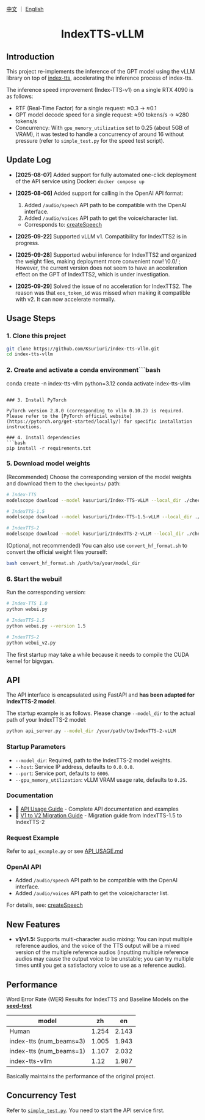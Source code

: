 <a href="README.md">中文</a> ｜ <a href="README_EN.md">English</a>

<div align="center">

# IndexTTS-vLLM
</div>

## Introduction
This project re-implements the inference of the GPT model using the vLLM library on top of [index-tts](https://github.com/index-tts/index-tts), accelerating the inference process of index-tts.

The inference speed improvement (Index-TTS-v1) on a single RTX 4090 is as follows:
- RTF (Real-Time Factor) for a single request: ≈0.3 -> ≈0.1
- GPT model decode speed for a single request: ≈90 tokens/s -> ≈280 tokens/s
- Concurrency: With `gpu_memory_utilization` set to 0.25 (about 5GB of VRAM), it was tested to handle a concurrency of around 16 without pressure (refer to `simple_test.py` for the speed test script).

## Update Log

- **[2025-08-07]** Added support for fully automated one-click deployment of the API service using Docker: `docker compose up`

- **[2025-08-06]** Added support for calling in the OpenAI API format:
    1. Added `/audio/speech` API path to be compatible with the OpenAI interface.
    2. Added `/audio/voices` API path to get the voice/character list.
    - Corresponds to: [createSpeech](https://platform.openai.com/docs/api-reference/audio/createSpeech)

- **[2025-09-22]** Supported vLLM v1. Compatibility for IndexTTS2 is in progress.

- **[2025-09-28]** Supported webui inference for IndexTTS2 and organized the weight files, making deployment more convenient now! \0.0/ ; However, the current version does not seem to have an acceleration effect on the GPT of IndexTTS2, which is under investigation.

- **[2025-09-29]** Solved the issue of no acceleration for IndexTTS2. The reason was that `eos_token_id` was missed when making it compatible with v2. It can now accelerate normally.

## Usage Steps

### 1. Clone this project
```bash
git clone https://github.com/Ksuriuri/index-tts-vllm.git
cd index-tts-vllm
```

### 2. Create and activate a conda environment```bash
conda create -n index-tts-vllm python=3.12
conda activate index-tts-vllm
```

### 3. Install PyTorch

PyTorch version 2.8.0 (corresponding to vllm 0.10.2) is required. Please refer to the [PyTorch official website](https://pytorch.org/get-started/locally/) for specific installation instructions.

### 4. Install dependencies
```bash
pip install -r requirements.txt
```

### 5. Download model weights

(Recommended) Choose the corresponding version of the model weights and download them to the `checkpoints/` path:

```bash
# Index-TTS
modelscope download --model kusuriuri/Index-TTS-vLLM --local_dir ./checkpoints/Index-TTS-vLLM

# IndexTTS-1.5
modelscope download --model kusuriuri/Index-TTS-1.5-vLLM --local_dir ./checkpoints/Index-TTS-1.5-vLLM

# IndexTTS-2
modelscope download --model kusuriuri/IndexTTS-2-vLLM --local_dir ./checkpoints/IndexTTS-2-vLLM
```

(Optional, not recommended) You can also use `convert_hf_format.sh` to convert the official weight files yourself:

```bash
bash convert_hf_format.sh /path/to/your/model_dir
```

### 6. Start the webui!

Run the corresponding version:

```bash
# Index-TTS 1.0
python webui.py

# IndexTTS-1.5
python webui.py --version 1.5

# IndexTTS-2
python webui_v2.py
```
The first startup may take a while because it needs to compile the CUDA kernel for bigvgan.

## API

The API interface is encapsulated using FastAPI and **has been adapted for IndexTTS-2 model**.

The startup example is as follows. Please change `--model_dir` to the actual path of your IndexTTS-2 model:

```bash
python api_server.py --model_dir /your/path/to/IndexTTS-2-vLLM
```

### Startup Parameters
- `--model_dir`: Required, path to the IndexTTS-2 model weights.
- `--host`: Service IP address, defaults to `0.0.0.0`.
- `--port`: Service port, defaults to `6006`.
- `--gpu_memory_utilization`: vLLM VRAM usage rate, defaults to `0.25`.

### Documentation
- 📖 [API Usage Guide](API_USAGE.md) - Complete API documentation and examples
- 📖 [V1 to V2 Migration Guide](MIGRATION_V1_TO_V2.md) - Migration guide from IndexTTS-1.5 to IndexTTS-2

### Request Example
Refer to `api_example.py` or see [API_USAGE.md](API_USAGE.md)

### OpenAI API
- Added `/audio/speech` API path to be compatible with the OpenAI interface.
- Added `/audio/voices` API path to get the voice/character list.

For details, see: [createSpeech](https://platform.openai.com/docs/api-reference/audio/createSpeech)

## New Features
- **v1/v1.5:** Supports multi-character audio mixing: You can input multiple reference audios, and the voice of the TTS output will be a mixed version of the multiple reference audios (inputting multiple reference audios may cause the output voice to be unstable; you can try multiple times until you get a satisfactory voice to use as a reference audio).

## Performance
Word Error Rate (WER) Results for IndexTTS and Baseline Models on the [**seed-test**](https://github.com/BytedanceSpeech/seed-tts-eval)

| model                   | zh    | en    |
| ----------------------- | ----- | ----- |
| Human                   | 1.254 | 2.143 |
| index-tts (num_beams=3) | 1.005 | 1.943 |
| index-tts (num_beams=1) | 1.107 | 2.032 |
| index-tts-vllm          | 1.12  | 1.987 |

Basically maintains the performance of the original project.

## Concurrency Test
Refer to [`simple_test.py`](simple_test.py). You need to start the API service first.